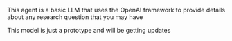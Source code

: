 This agent is a basic LLM that uses the OpenAI framework to provide details about any research question that you may have

This model is just a prototype and will be getting updates
